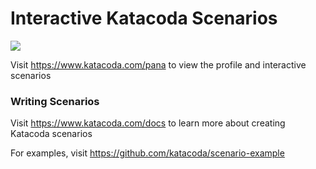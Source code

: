 # Interactive Katacoda Scenarios

[![](http://shields.katacoda.com/katacoda/pana/count.svg)](https://www.katacoda.com/pana "Get your profile on Katacoda.com")

Visit https://www.katacoda.com/pana to view the profile and interactive scenarios

### Writing Scenarios
Visit https://www.katacoda.com/docs to learn more about creating Katacoda scenarios

For examples, visit https://github.com/katacoda/scenario-example
